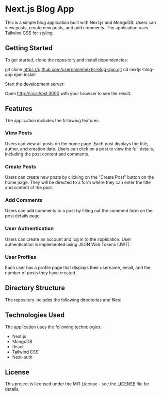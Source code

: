 # Next.js Blog App

This is a simple blog application built with Next.js and MongoDB. Users can view posts, create new posts, and add comments. The application uses Tailwind CSS for styling.

## Getting Started

To get started, clone the repository and install dependencies:

git clone https://github.com/username/nextjs-blog-app.git
cd nextjs-blog-app
npm install


Start the development server:



Open [http://localhost:3000](http://localhost:3000) with your browser to see the result.

## Features

The application includes the following features:

### View Posts

Users can view all posts on the home page. Each post displays the title, author, and creation date. Users can click on a post to view the full details, including the post content and comments.

### Create Posts

Users can create new posts by clicking on the "Create Post" button on the home page. They will be directed to a form where they can enter the title and content of the post.

### Add Comments

Users can add comments to a post by filling out the comment form on the post details page.

### User Authentication

Users can create an account and log in to the application. User authentication is implemented using JSON Web Tokens (JWT).

### User Profiles

Each user has a profile page that displays their username, email, and the number of posts they have created.

## Directory Structure

The repository includes the following directories and files:


## Technologies Used

The application uses the following technologies:

- Next.js
- MongoDB
- React
- Tailwind CSS
- Next-auth

## License

This project is licensed under the MIT License - see the [LICENSE](LICENSE) file for details.

